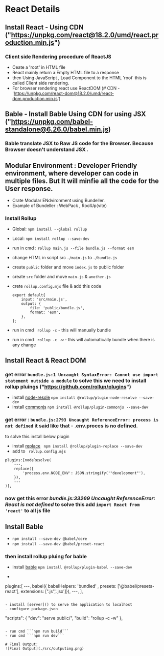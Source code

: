 # React Details

## Install React -  Using CDN ("https://unpkg.com/react@18.2.0/umd/react.production.min.js")

### Client side Rendering procedure of ReactJS
- Ceate a 'root' in HTML file
- React mainly return a Empty HTML file to a response
- then Using JavaScript , Load Component to the HTML 'root'
this is called Client side rendering.
- For browser rendering react use ReactDOM (# CDN -'https://unpkg.com/react-dom@18.2.0/umd/react-dom.production.min.js')

## Bable -  Install Bable Using CDN for using JSX ("https://unpkg.com/babel-standalone@6.26.0/babel.min.js)

### Bable translate JSX to Raw JS code for the Browser. Because Browser doesn't understand JSX .

## Modular Environment : Developer Friendly environment, where developer can code in multiple files. But It will minfie all the code for the User response.

- Crate Modular ENdvironment using Bundeller.
- Example of Bundeller : WebPack , RoolUp(vite)

### Install Rollup

- Global: ```npm install --global rollup```
- Local: ```npm install rollup --save-dev```
- run in cmd : ```rollup main.js --file bundle.js --format esm```
- change HTML in script src ```./main.js``` to ```./bundle.js```

- create ```public``` folder and move ```index.js``` to public folder
- create ```src``` folder and move ```main.js``` & ```another.js```
- crete ```rollup.config.mjs``` file & add this code
    ```
    export default{
        input: 'src/main.js',
        output: {
            file: 'public/bundle.js',
            format: 'esm',
        },
    };
    ```
- run in cmd ``` rollup -c``` - this will manually bundle
- run in cmd ``` rollup -c -w``` - this will automatically bundle when there is any change

## Install React & React DOM

### get error ```bundle.js:1 Uncaught SyntaxError: Cannot use import statement outside a module``` to solve this we need to install rollup pluings ("https://github.com/rollup/plugins")

- install [node-resole](https://github.com/rollup/plugins/tree/master/packages/node-resolve) ``` npm install @rollup/plugin-node-resolve --save-dev ```
- install [commonjs](https://github.com/rollup/plugins/tree/master/packages/commonjs) ``` npm install @rollup/plugin-commonjs --save-dev ```
### get error : ```bundle.js:2793 Uncaught ReferenceError: process is not defined``` it said like that - .env.proces is no defined. 

to solve this install below plugin

- install [replace](https://github.com/rollup/plugins/tree/master/packages/replace) ``` npm install @rollup/plugin-replace --save-dev```
- add to ``` rollup.config.mjs``` 
```
plugins:[nodeResolve(
    ---,
    replace({
        'process.env.NODE_ENV': JSON.stringify('"development"'),
    }),
    ---
)],
```

### now get this error *bundle.js:33269 Uncaught ReferenceError: React is not defined* to solve this add ```import React from 'react'``` to all js file

## Install Bable

- ```npm install --save-dev @babel/core```
- ```npm install --save-dev @babel/preset-react```

### then install rollup pluing for bable

- Install [bable](https://github.com/rollup/plugins/tree/master/packages/babel) ```npm install @rollup/plugin-babel --save-dev```
- ```
plugins:[
    ---,
    babel({ babelHelpers: 'bundled' , presets: ['@babel/presets-react'], extensions: [".js",'.jsx']}),
    ---,
    ],
```

- install [server]() to serve the application to localhost
- configure package.json 
```
"scripts": {
    "dev": "serve public/",
    "build": "rollup -c -w"
},
```

- run cmd ```npm run build```
- run cmd ```npm run dev```

# Final Output:
![Final Output](./src/outputimg.png)
